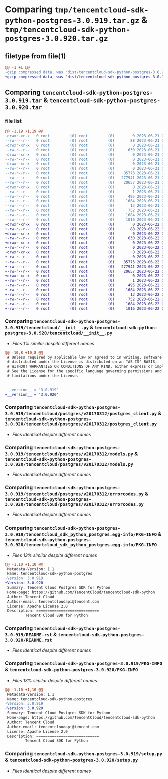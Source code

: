 # Comparing `tmp/tencentcloud-sdk-python-postgres-3.0.919.tar.gz` & `tmp/tencentcloud-sdk-python-postgres-3.0.920.tar.gz`

## filetype from file(1)

```diff
@@ -1 +1 @@
-gzip compressed data, was "dist/tencentcloud-sdk-python-postgres-3.0.919.tar", last modified: Wed Jun 21 00:33:44 2023, max compression
+gzip compressed data, was "dist/tencentcloud-sdk-python-postgres-3.0.920.tar", last modified: Thu Jun 22 00:32:05 2023, max compression
```

## Comparing `tencentcloud-sdk-python-postgres-3.0.919.tar` & `tencentcloud-sdk-python-postgres-3.0.920.tar`

### file list

```diff
@@ -1,19 +1,19 @@
-drwxr-xr-x   0 root         (0) root         (0)        0 2023-06-21 00:33:44.000000 tencentcloud-sdk-python-postgres-3.0.919/
--rw-r--r--   0 root         (0) root         (0)       88 2023-06-21 00:33:44.000000 tencentcloud-sdk-python-postgres-3.0.919/setup.cfg
-drwxr-xr-x   0 root         (0) root         (0)        0 2023-06-21 00:33:44.000000 tencentcloud-sdk-python-postgres-3.0.919/tencentcloud/
--rw-r--r--   0 root         (0) root         (0)      630 2023-06-21 00:33:44.000000 tencentcloud-sdk-python-postgres-3.0.919/tencentcloud/__init__.py
-drwxr-xr-x   0 root         (0) root         (0)        0 2023-06-21 00:33:44.000000 tencentcloud-sdk-python-postgres-3.0.919/tencentcloud/postgres/
--rw-r--r--   0 root         (0) root         (0)        0 2023-06-21 00:33:44.000000 tencentcloud-sdk-python-postgres-3.0.919/tencentcloud/postgres/__init__.py
-drwxr-xr-x   0 root         (0) root         (0)        0 2023-06-21 00:33:44.000000 tencentcloud-sdk-python-postgres-3.0.919/tencentcloud/postgres/v20170312/
--rw-r--r--   0 root         (0) root         (0)        0 2023-06-21 00:33:44.000000 tencentcloud-sdk-python-postgres-3.0.919/tencentcloud/postgres/v20170312/__init__.py
--rw-r--r--   0 root         (0) root         (0)    85773 2023-06-21 00:33:44.000000 tencentcloud-sdk-python-postgres-3.0.919/tencentcloud/postgres/v20170312/postgres_client.py
--rw-r--r--   0 root         (0) root         (0)   277941 2023-06-21 00:33:44.000000 tencentcloud-sdk-python-postgres-3.0.919/tencentcloud/postgres/v20170312/models.py
--rw-r--r--   0 root         (0) root         (0)    20657 2023-06-21 00:33:44.000000 tencentcloud-sdk-python-postgres-3.0.919/tencentcloud/postgres/v20170312/errorcodes.py
-drwxr-xr-x   0 root         (0) root         (0)        0 2023-06-21 00:33:44.000000 tencentcloud-sdk-python-postgres-3.0.919/tencentcloud_sdk_python_postgres.egg-info/
--rw-r--r--   0 root         (0) root         (0)        1 2023-06-21 00:33:44.000000 tencentcloud-sdk-python-postgres-3.0.919/tencentcloud_sdk_python_postgres.egg-info/dependency_links.txt
--rw-r--r--   0 root         (0) root         (0)      495 2023-06-21 00:33:44.000000 tencentcloud-sdk-python-postgres-3.0.919/tencentcloud_sdk_python_postgres.egg-info/SOURCES.txt
--rw-r--r--   0 root         (0) root         (0)     1684 2023-06-21 00:33:44.000000 tencentcloud-sdk-python-postgres-3.0.919/tencentcloud_sdk_python_postgres.egg-info/PKG-INFO
--rw-r--r--   0 root         (0) root         (0)       13 2023-06-21 00:33:44.000000 tencentcloud-sdk-python-postgres-3.0.919/tencentcloud_sdk_python_postgres.egg-info/top_level.txt
--rw-r--r--   0 root         (0) root         (0)      752 2023-06-21 00:33:44.000000 tencentcloud-sdk-python-postgres-3.0.919/README.rst
--rw-r--r--   0 root         (0) root         (0)     1684 2023-06-21 00:33:44.000000 tencentcloud-sdk-python-postgres-3.0.919/PKG-INFO
--rw-r--r--   0 root         (0) root         (0)     1016 2023-06-21 00:33:44.000000 tencentcloud-sdk-python-postgres-3.0.919/setup.py
+drwxr-xr-x   0 root         (0) root         (0)        0 2023-06-22 00:32:05.000000 tencentcloud-sdk-python-postgres-3.0.920/
+-rw-r--r--   0 root         (0) root         (0)       88 2023-06-22 00:32:05.000000 tencentcloud-sdk-python-postgres-3.0.920/setup.cfg
+drwxr-xr-x   0 root         (0) root         (0)        0 2023-06-22 00:32:05.000000 tencentcloud-sdk-python-postgres-3.0.920/tencentcloud/
+-rw-r--r--   0 root         (0) root         (0)      630 2023-06-22 00:32:05.000000 tencentcloud-sdk-python-postgres-3.0.920/tencentcloud/__init__.py
+drwxr-xr-x   0 root         (0) root         (0)        0 2023-06-22 00:32:05.000000 tencentcloud-sdk-python-postgres-3.0.920/tencentcloud/postgres/
+-rw-r--r--   0 root         (0) root         (0)        0 2023-06-22 00:32:05.000000 tencentcloud-sdk-python-postgres-3.0.920/tencentcloud/postgres/__init__.py
+drwxr-xr-x   0 root         (0) root         (0)        0 2023-06-22 00:32:05.000000 tencentcloud-sdk-python-postgres-3.0.920/tencentcloud/postgres/v20170312/
+-rw-r--r--   0 root         (0) root         (0)        0 2023-06-22 00:32:05.000000 tencentcloud-sdk-python-postgres-3.0.920/tencentcloud/postgres/v20170312/__init__.py
+-rw-r--r--   0 root         (0) root         (0)    85773 2023-06-22 00:32:05.000000 tencentcloud-sdk-python-postgres-3.0.920/tencentcloud/postgres/v20170312/postgres_client.py
+-rw-r--r--   0 root         (0) root         (0)   277941 2023-06-22 00:32:05.000000 tencentcloud-sdk-python-postgres-3.0.920/tencentcloud/postgres/v20170312/models.py
+-rw-r--r--   0 root         (0) root         (0)    20657 2023-06-22 00:32:05.000000 tencentcloud-sdk-python-postgres-3.0.920/tencentcloud/postgres/v20170312/errorcodes.py
+drwxr-xr-x   0 root         (0) root         (0)        0 2023-06-22 00:32:05.000000 tencentcloud-sdk-python-postgres-3.0.920/tencentcloud_sdk_python_postgres.egg-info/
+-rw-r--r--   0 root         (0) root         (0)        1 2023-06-22 00:32:05.000000 tencentcloud-sdk-python-postgres-3.0.920/tencentcloud_sdk_python_postgres.egg-info/dependency_links.txt
+-rw-r--r--   0 root         (0) root         (0)      495 2023-06-22 00:32:05.000000 tencentcloud-sdk-python-postgres-3.0.920/tencentcloud_sdk_python_postgres.egg-info/SOURCES.txt
+-rw-r--r--   0 root         (0) root         (0)     1684 2023-06-22 00:32:05.000000 tencentcloud-sdk-python-postgres-3.0.920/tencentcloud_sdk_python_postgres.egg-info/PKG-INFO
+-rw-r--r--   0 root         (0) root         (0)       13 2023-06-22 00:32:05.000000 tencentcloud-sdk-python-postgres-3.0.920/tencentcloud_sdk_python_postgres.egg-info/top_level.txt
+-rw-r--r--   0 root         (0) root         (0)      752 2023-06-22 00:32:05.000000 tencentcloud-sdk-python-postgres-3.0.920/README.rst
+-rw-r--r--   0 root         (0) root         (0)     1684 2023-06-22 00:32:05.000000 tencentcloud-sdk-python-postgres-3.0.920/PKG-INFO
+-rw-r--r--   0 root         (0) root         (0)     1016 2023-06-22 00:32:05.000000 tencentcloud-sdk-python-postgres-3.0.920/setup.py
```

### Comparing `tencentcloud-sdk-python-postgres-3.0.919/tencentcloud/__init__.py` & `tencentcloud-sdk-python-postgres-3.0.920/tencentcloud/__init__.py`

 * *Files 1% similar despite different names*

```diff
@@ -10,8 +10,8 @@
 # Unless required by applicable law or agreed to in writing, software
 # distributed under the License is distributed on an "AS IS" BASIS,
 # WITHOUT WARRANTIES OR CONDITIONS OF ANY KIND, either express or implied.
 # See the License for the specific language governing permissions and
 # limitations under the License.
 
 
-__version__ = '3.0.919'
+__version__ = '3.0.920'
```

### Comparing `tencentcloud-sdk-python-postgres-3.0.919/tencentcloud/postgres/v20170312/postgres_client.py` & `tencentcloud-sdk-python-postgres-3.0.920/tencentcloud/postgres/v20170312/postgres_client.py`

 * *Files identical despite different names*

### Comparing `tencentcloud-sdk-python-postgres-3.0.919/tencentcloud/postgres/v20170312/models.py` & `tencentcloud-sdk-python-postgres-3.0.920/tencentcloud/postgres/v20170312/models.py`

 * *Files identical despite different names*

### Comparing `tencentcloud-sdk-python-postgres-3.0.919/tencentcloud/postgres/v20170312/errorcodes.py` & `tencentcloud-sdk-python-postgres-3.0.920/tencentcloud/postgres/v20170312/errorcodes.py`

 * *Files identical despite different names*

### Comparing `tencentcloud-sdk-python-postgres-3.0.919/tencentcloud_sdk_python_postgres.egg-info/PKG-INFO` & `tencentcloud-sdk-python-postgres-3.0.920/tencentcloud_sdk_python_postgres.egg-info/PKG-INFO`

 * *Files 13% similar despite different names*

```diff
@@ -1,10 +1,10 @@
 Metadata-Version: 1.1
 Name: tencentcloud-sdk-python-postgres
-Version: 3.0.919
+Version: 3.0.920
 Summary: Tencent Cloud Postgres SDK for Python
 Home-page: https://github.com/TencentCloud/tencentcloud-sdk-python
 Author: Tencent Cloud
 Author-email: tencentcloudapi@tencent.com
 License: Apache License 2.0
 Description: ============================
         Tencent Cloud SDK for Python
```

### Comparing `tencentcloud-sdk-python-postgres-3.0.919/README.rst` & `tencentcloud-sdk-python-postgres-3.0.920/README.rst`

 * *Files identical despite different names*

### Comparing `tencentcloud-sdk-python-postgres-3.0.919/PKG-INFO` & `tencentcloud-sdk-python-postgres-3.0.920/PKG-INFO`

 * *Files 13% similar despite different names*

```diff
@@ -1,10 +1,10 @@
 Metadata-Version: 1.1
 Name: tencentcloud-sdk-python-postgres
-Version: 3.0.919
+Version: 3.0.920
 Summary: Tencent Cloud Postgres SDK for Python
 Home-page: https://github.com/TencentCloud/tencentcloud-sdk-python
 Author: Tencent Cloud
 Author-email: tencentcloudapi@tencent.com
 License: Apache License 2.0
 Description: ============================
         Tencent Cloud SDK for Python
```

### Comparing `tencentcloud-sdk-python-postgres-3.0.919/setup.py` & `tencentcloud-sdk-python-postgres-3.0.920/setup.py`

 * *Files identical despite different names*

